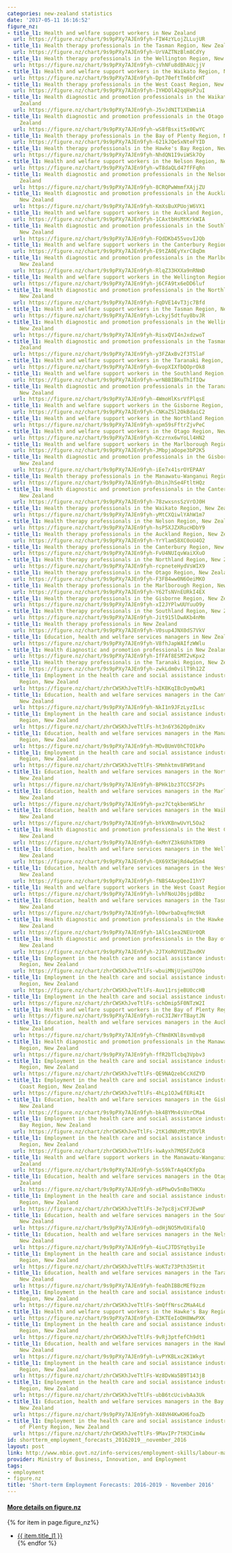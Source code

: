 ```yaml
---
categories: new-zealand statistics
date: '2017-05-11 16:16:52'
figure_nz:
- title_l1: Health and welfare support workers in New Zealand
  url: https://figure.nz/chart/9s9pPXy7AJEn9fyh-FIW4zYLojZLLujUR
- title_l1: Health therapy professionals in the Tasman Region, New Zealand
  url: https://figure.nz/chart/9s9pPXy7AJEn9fyh-UrVAZTNzBlm8CdYy
- title_l1: Health therapy professionals in the Wellington Region, New Zealand
  url: https://figure.nz/chart/9s9pPXy7AJEn9fyh-cVhNFu8dBhAUcjjV
- title_l1: Health and welfare support workers in the Waikato Region, New Zealand
  url: https://figure.nz/chart/9s9pPXy7AJEn9fyh-Dpt70eftTm6bfcHT
- title_l1: Health therapy professionals in the West Coast Region, New Zealand
  url: https://figure.nz/chart/9s9pPXy7AJEn9fyh-IYHDOl42qqHsP2uI
- title_l1: Health diagnostic and promotion professionals in the Waikato Region, New
    Zealand
  url: https://figure.nz/chart/9s9pPXy7AJEn9fyh-J5vJdNIT1XEWm1iA
- title_l1: Health diagnostic and promotion professionals in the Otago Region, New
    Zealand
  url: https://figure.nz/chart/9s9pPXy7AJEn9fyh-wS8fBsxit5x0EwYC
- title_l1: Health therapy professionals in the Bay of Plenty Region, New Zealand
  url: https://figure.nz/chart/9s9pPXy7AJEn9fyh-621kJQeSxNteFYID
- title_l1: Health therapy professionals in the Hawke's Bay Region, New Zealand
  url: https://figure.nz/chart/9s9pPXy7AJEn9fyh-NhdQN1I9viWSk7Oy
- title_l1: Health and welfare support workers in the Nelson Region, New Zealand
  url: https://figure.nz/chart/9s9pPXy7AJEn9fyh-wT8daQLd47fFFqRn
- title_l1: Health diagnostic and promotion professionals in the Nelson Region, New
    Zealand
  url: https://figure.nz/chart/9s9pPXy7AJEn9fyh-8CRQPwWmmfXAjjZU
- title_l1: Health diagnostic and promotion professionals in the Auckland Region,
    New Zealand
  url: https://figure.nz/chart/9s9pPXy7AJEn9fyh-KmXsBuXPUojW6VX1
- title_l1: Health and welfare support workers in the Auckland Region, New Zealand
  url: https://figure.nz/chart/9s9pPXy7AJEn9fyh-1CAxtbHsMtKrkWIA
- title_l1: Health diagnostic and promotion professionals in the Southland Region,
    New Zealand
  url: https://figure.nz/chart/9s9pPXy7AJEn9fyh-FQdDKb455vovIJQb
- title_l1: Health and welfare support workers in the Canterbury Region, New Zealand
  url: https://figure.nz/chart/9s9pPXy7AJEn9fyh-E9tZA0EyYxrC8qDm
- title_l1: Health diagnostic and promotion professionals in the Marlborough Region,
    New Zealand
  url: https://figure.nz/chart/9s9pPXy7AJEn9fyh-RlqZ33HXXa9nRNmD
- title_l1: Health and welfare support workers in the Wellington Region, New Zealand
  url: https://figure.nz/chart/9s9pPXy7AJEn9fyh-j6CFA9tx6eDD6luf
- title_l1: Health diagnostic and promotion professionals in the Northland Region,
    New Zealand
  url: https://figure.nz/chart/9s9pPXy7AJEn9fyh-FqDVE14vT3jc7Bfd
- title_l1: Health and welfare support workers in the Tasman Region, New Zealand
  url: https://figure.nz/chart/9s9pPXy7AJEn9fyh-Lckyj5dtfuy8bvJR
- title_l1: Health diagnostic and promotion professionals in the Wellington Region,
    New Zealand
  url: https://figure.nz/chart/9s9pPXy7AJEn9fyh-RisxQVI4nJxdzwoT
- title_l1: Health diagnostic and promotion professionals in the Tasman Region, New
    Zealand
  url: https://figure.nz/chart/9s9pPXy7AJEn9fyh-y3FZAxBv2f3TSlaF
- title_l1: Health and welfare support workers in the Taranaki Region, New Zealand
  url: https://figure.nz/chart/9s9pPXy7AJEn9fyh-6vopXIXfbQOprOk8
- title_l1: Health and welfare support workers in the Southland Region, New Zealand
  url: https://figure.nz/chart/9s9pPXy7AJEn9fyh-wrNBBIBKuThIfIQw
- title_l1: Health diagnostic and promotion professionals in the Taranaki Region,
    New Zealand
  url: https://figure.nz/chart/9s9pPXy7AJEn9fyh-4WmoHlKsrVfPlqsE
- title_l1: Health and welfare support workers in the Gisborne Region, New Zealand
  url: https://figure.nz/chart/9s9pPXy7AJEn9fyh-CNKaZSl2OkBdaiC2
- title_l1: Health and welfare support workers in the Northland Region, New Zealand
  url: https://figure.nz/chart/9s9pPXy7AJEn9fyh-xpm59sFftrZjvPeC
- title_l1: Health and welfare support workers in the Otago Region, New Zealand
  url: https://figure.nz/chart/9s9pPXy7AJEn9fyh-Kczrnx6wYoLl4HN2
- title_l1: Health and welfare support workers in the Marlborough Region, New Zealand
  url: https://figure.nz/chart/9s9pPXy7AJEn9fyh-JMbpjaOope3bP2K5
- title_l1: Health diagnostic and promotion professionals in the Gisborne Region,
    New Zealand
  url: https://figure.nz/chart/9s9pPXy7AJEn9fyh-iEe7x41srOYEPAAY
- title_l1: Health therapy professionals in the Manawatu-Wanganui Region, New Zealand
  url: https://figure.nz/chart/9s9pPXy7AJEn9fyh-DhinJhSe4FtltHQz
- title_l1: Health diagnostic and promotion professionals in the Canterbury Region,
    New Zealand
  url: https://figure.nz/chart/9s9pPXy7AJEn9fyh-78zwxsnsSzVrOJ0H
- title_l1: Health therapy professionals in the Waikato Region, New Zealand
  url: https://figure.nz/chart/9s9pPXy7AJEn9fyh-yMtCXQiwlYAhW1m7
- title_l1: Health therapy professionals in the Nelson Region, New Zealand
  url: https://figure.nz/chart/9s9pPXy7AJEn9fyh-hsP5XJZXRucHDbY9
- title_l1: Health therapy professionals in the Auckland Region, New Zealand
  url: https://figure.nz/chart/9s9pPXy7AJEn9fyh-YrYlam58XC0oU4O2
- title_l1: Health therapy professionals in the Canterbury Region, New Zealand
  url: https://figure.nz/chart/9s9pPXy7AJEn9fyh-FvU4NUIqvWaiXXuO
- title_l1: Health therapy professionals in the Northland Region, New Zealand
  url: https://figure.nz/chart/9s9pPXy7AJEn9fyh-rcpneteHydVsWIX9
- title_l1: Health therapy professionals in the Otago Region, New Zealand
  url: https://figure.nz/chart/9s9pPXy7AJEn9fyh-F3FB4ww0N6OeiMKO
- title_l1: Health therapy professionals in the Marlborough Region, New Zealand
  url: https://figure.nz/chart/9s9pPXy7AJEn9fyh-Y62TsNVnEURkI4EX
- title_l1: Health therapy professionals in the Gisborne Region, New Zealand
  url: https://figure.nz/chart/9s9pPXy7AJEn9fyh-xI2JYPlwUUYuuO9y
- title_l1: Health therapy professionals in the Southland Region, New Zealand
  url: https://figure.nz/chart/9s9pPXy7AJEn9fyh-Jit915lDwAKb4nMm
- title_l1: Health therapy professionals in New Zealand
  url: https://figure.nz/chart/9s9pPXy7AJEn9fyh-V0sup4JNX0dS7VkV
- title_l1: Education, health and welfare services managers in New Zealand
  url: https://figure.nz/chart/9s9pPXy7AJEn9fyh-V8fhJapWAIfzWWlu
- title_l1: Health diagnostic and promotion professionals in New Zealand
  url: https://figure.nz/chart/9s9pPXy7AJEn9fyh-IfFAf8ESMT2vKpx2
- title_l1: Health therapy professionals in the Taranaki Region, New Zealand
  url: https://figure.nz/chart/9s9pPXy7AJEn9fyh-zwkLdm0vilT9h12Z
- title_l1: Employment in the health care and social assistance industry in the Marlborough
    Region, New Zealand
  url: https://figure.nz/chart/zhrCWSKhJveTtlFs-hIKBKqIBcDymQwR1
- title_l1: Education, health and welfare services managers in the Canterbury Region,
    New Zealand
  url: https://figure.nz/chart/9s9pPXy7AJEn9fyh-NkI1n9JFzLyzILsc
- title_l1: Employment in the health care and social assistance industry in the Northland
    Region, New Zealand
  url: https://figure.nz/chart/zhrCWSKhJveTtlFs-ht3n6Y362Op0niKv
- title_l1: Education, health and welfare services managers in the Manawatu-Wanganui
    Region, New Zealand
  url: https://figure.nz/chart/9s9pPXy7AJEn9fyh-MOvBUmV0hCTOIkPo
- title_l1: Employment in the health care and social assistance industry in the Otago
    Region, New Zealand
  url: https://figure.nz/chart/zhrCWSKhJveTtlFs-SMmhktmv8FW9tand
- title_l1: Education, health and welfare services managers in the Northland Region,
    New Zealand
  url: https://figure.nz/chart/9s9pPXy7AJEn9fyh-BPHk1bz3TCC5F2Ps
- title_l1: Education, health and welfare services managers in the Marlborough Region,
    New Zealand
  url: https://figure.nz/chart/9s9pPXy7AJEn9fyh-pxz7CtqkbenWSLhr
- title_l1: Education, health and welfare services managers in the Waikato Region,
    New Zealand
  url: https://figure.nz/chart/9s9pPXy7AJEn9fyh-bYkVKBnwUvYL5Oa2
- title_l1: Health diagnostic and promotion professionals in the West Coast Region,
    New Zealand
  url: https://figure.nz/chart/9s9pPXy7AJEn9fyh-6xMnYZ3k6UhkTDR9
- title_l1: Education, health and welfare services managers in the Wellington Region,
    New Zealand
  url: https://figure.nz/chart/9s9pPXy7AJEn9fyh-QX69X5WjRd4wQSm4
- title_l1: Education, health and welfare services managers in the West Coast Region,
    New Zealand
  url: https://figure.nz/chart/9s9pPXy7AJEn9fyh-fNBS4AxpQeoI1hY7
- title_l1: Health and welfare support workers in the West Coast Region, New Zealand
  url: https://figure.nz/chart/9s9pPXy7AJEn9fyh-lvhFNoUJ0sjpdBbz
- title_l1: Education, health and welfare services managers in the Tasman Region,
    New Zealand
  url: https://figure.nz/chart/9s9pPXy7AJEn9fyh-l00wrbaDxqfHc9kR
- title_l1: Health diagnostic and promotion professionals in the Hawke's Bay Region,
    New Zealand
  url: https://figure.nz/chart/9s9pPXy7AJEn9fyh-1AlCs1ea2NEUr0QR
- title_l1: Health diagnostic and promotion professionals in the Bay of Plenty Region,
    New Zealand
  url: https://figure.nz/chart/9s9pPXy7AJEn9fyh-2JTXoROYUIZbxdKV
- title_l1: Employment in the health care and social assistance industry in the Canterbury
    Region, New Zealand
  url: https://figure.nz/chart/zhrCWSKhJveTtlFs-wbuiMNjUjwnU7O9o
- title_l1: Employment in the health care and social assistance industry in the Wellington
    Region, New Zealand
  url: https://figure.nz/chart/zhrCWSKhJveTtlFs-Auv11rsjeBU0ccHB
- title_l1: Employment in the health care and social assistance industry in New Zealand
  url: https://figure.nz/chart/zhrCWSKhJveTtlFs-schDmip5F0NTzW2I
- title_l1: Health and welfare support workers in the Bay of Plenty Region, New Zealand
  url: https://figure.nz/chart/9s9pPXy7AJEn9fyh-roC3IJWrrTBaytJN
- title_l1: Education, health and welfare services managers in the Auckland Region,
    New Zealand
  url: https://figure.nz/chart/9s9pPXy7AJEn9fyh-CfNm8KNl8svm8vp8
- title_l1: Health diagnostic and promotion professionals in the Manawatu-Wanganui
    Region, New Zealand
  url: https://figure.nz/chart/9s9pPXy7AJEn9fyh-ffR2bTlcbq3Vpbv3
- title_l1: Employment in the health care and social assistance industry in the Auckland
    Region, New Zealand
  url: https://figure.nz/chart/zhrCWSKhJveTtlFs-QE9NAQzebCcXdZYD
- title_l1: Employment in the health care and social assistance industry in the West
    Coast Region, New Zealand
  url: https://figure.nz/chart/zhrCWSKhJveTtlFs-4hLp1OJwEfERi4It
- title_l1: Education, health and welfare services managers in the Gisborne Region,
    New Zealand
  url: https://figure.nz/chart/9s9pPXy7AJEn9fyh-bk4BYMn4sVnrCMa4
- title_l1: Employment in the health care and social assistance industry in the Hawke's
    Bay Region, New Zealand
  url: https://figure.nz/chart/zhrCWSKhJveTtlFs-2tK1dN0zMtzYDVlR
- title_l1: Employment in the health care and social assistance industry in the Nelson
    Region, New Zealand
  url: https://figure.nz/chart/zhrCWSKhJveTtlFs-kwAyxh7MQ5FZu9C8
- title_l1: Health and welfare support workers in the Manawatu-Wanganui Region, New
    Zealand
  url: https://figure.nz/chart/9s9pPXy7AJEn9fyh-SsS9kTrAq4CKfpDa
- title_l1: Education, health and welfare services managers in the Otago Region, New
    Zealand
  url: https://figure.nz/chart/9s9pPXy7AJEn9fyh-x6PhwOv5nBoTHKXu
- title_l1: Employment in the health care and social assistance industry in the Manawatu-Wanganui
    Region, New Zealand
  url: https://figure.nz/chart/zhrCWSKhJveTtlFs-3e7pc8jxCYFJEwmP
- title_l1: Education, health and welfare services managers in the Southland Region,
    New Zealand
  url: https://figure.nz/chart/9s9pPXy7AJEn9fyh-odHjNO5MvOXifalQ
- title_l1: Education, health and welfare services managers in the Nelson Region,
    New Zealand
  url: https://figure.nz/chart/9s9pPXy7AJEn9fyh-4iuCJTDSYqtbyiIe
- title_l1: Employment in the health care and social assistance industry in the Waikato
    Region, New Zealand
  url: https://figure.nz/chart/zhrCWSKhJveTtlFs-WoKTz73Pth35Htit
- title_l1: Education, health and welfare services managers in the Taranaki Region,
    New Zealand
  url: https://figure.nz/chart/9s9pPXy7AJEn9fyh-feaDhIBBcMEf9zzm
- title_l1: Employment in the health care and social assistance industry in the Tasman
    Region, New Zealand
  url: https://figure.nz/chart/zhrCWSKhJveTtlFs-SmQffNrscZMaA4Ld
- title_l1: Health and welfare support workers in the Hawke's Bay Region, New Zealand
  url: https://figure.nz/chart/9s9pPXy7AJEn9fyh-E3KTEeIoDH8WwPXK
- title_l1: Employment in the health care and social assistance industry in the Southland
    Region, New Zealand
  url: https://figure.nz/chart/zhrCWSKhJveTtlFs-9vRj3ptfefCh9dt1
- title_l1: Education, health and welfare services managers in the Hawke's Bay Region,
    New Zealand
  url: https://figure.nz/chart/9s9pPXy7AJEn9fyh-LvPYKBLxc2K1Wkyt
- title_l1: Employment in the health care and social assistance industry in the Gisborne
    Region, New Zealand
  url: https://figure.nz/chart/zhrCWSKhJveTtlFs-Wz8DvWa5B9T143jB
- title_l1: Employment in the health care and social assistance industry in the Taranaki
    Region, New Zealand
  url: https://figure.nz/chart/zhrCWSKhJveTtlFs-ubB6tcUcivbAa3Uk
- title_l1: Education, health and welfare services managers in the Bay of Plenty Region,
    New Zealand
  url: https://figure.nz/chart/9s9pPXy7AJEn9fyh-X48VH4KwKH6foaZb
- title_l1: Employment in the health care and social assistance industry in the Bay
    of Plenty Region, New Zealand
  url: https://figure.nz/chart/zhrCWSKhJveTtlFs-9MavIPr7tH3Cim4w
id: shortterm_employment_forecasts_20162019__november_2016
layout: post
link: http://www.mbie.govt.nz/info-services/employment-skills/labour-market-reports/forecasting/short-term-employment-forecasts/short-term-employment-forecasts-2016-2019-nov-2016
provider: Ministry of Business, Innovation, and Employment
tags:
- employment
- figure.nz
title: 'Short-term Employment Forecasts: 2016-2019 - November 2016'
---
```


<h4><u> More details on figure.nz</u></h4>
{% for item in page.figure_nz%}
<ul class="post-list">
    <li><a href="{{ item.url }}">{{ item.title_l1 }}</a></li>
{% endfor %}
</ul>